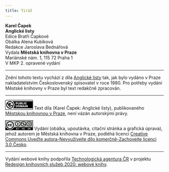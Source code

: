 ```yaml
---
title: Tiráž
---
```


**Karel Čapek**  
**Anglické listy**  
Edice Bratři Čapkové  
Obálka Alena Kubíková  
Redakce Jaroslava Bednářová  
Vydala **Městská knihovna v Praze**  
Mariánské nám. 1, 115 72 Praha 1  
V MKP 2. opravené vydání  
[^1]: Punch – tehdejší humoristický časopis. _Pozn. red._  
[^2]: Damara – pryskyřice z damaroně nebo jiných asijských stromů. _Pozn. red._  
[^3]: Svislý, kolmý; zde označení slohu z doby pozdní angl. gotiky. _Pozn. red._  
[^4]: Chrámová skladba, kantáta. _Pozn. red._  
[^5]: Eli, Eli, lama sabachtani! – parafráze posledních slov utrpení Ježíše Krista (Bože můj, proč jsi mě opustil!) _Pozn. red._  
[^6]: Wynds nebo closes (skot. dialekt) – úzké cesty k domkům ve starém Edinburghu. _Pozn. red._  
[^7]: Gleny – horské rokle, úžlabiny. _Pozn. red._  
[^8]: Terra hyberborea – podle starověké představy Země blaha. _Pozn. red._  
[^9]: Vyhlídkové otevřené autokary. _Pozn. red._  
[^10]: Z franc. clavecin – cembalo, starý klávesový hudební nástroj. _Pozn. red._  
[^11]: Smetanový vaječný krém. _Pozn. red._  
[^12]: Ostrovní. _Pozn. red._  
V MKP 1. elektronické vydání z 1. 10. 2022.

***

Znění tohoto textu vychází z díla [Anglické listy](https://search.mlp.cz/cz/titul/cestopisy/159909/) tak, jak bylo vydáno v Praze nakladatelstvím Československý spisovatel v roce 1980. Pro potřeby vydání Městské knihovny v Praze byl text redakčně zpracován.

***

[![](./resources/image001.jpg)](http://creativecommons.org/publicdomain/mark/1.0/deed.cs)
Text díla (Karel Čapek: Anglické listy), publikovaného [Městskou knihovnou v Praze](https://www.mlp.cz/cz/), není vázán autorskými právy.

[![](./resources/image002.jpg)](http://creativecommons.org/licenses/by-nc-sa/3.0/cz/)
Vydání (obálka, upoutávka, citační stránka a grafická úprava), jehož autorem je Městská knihovna v Praze, podléhá licenci [Creative Commons Uveďte autora-Nevyužívejte dílo komerčně-Zachovejte licenci 3.0 Česko](https://creativecommons.org/licenses/by-nc-sa/3.0/cz/).

***

Vydání webové knihy podpořila [Technologická agentura ČR](https://www.tacr.cz/) v projektu [Redesign knihovních služeb 2020: webové knihy](https://starfos.tacr.cz/cs/project/TL04000391).